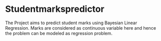 # Studentmarkspredictor

The Project aims to predict student marks using Bayesian Linear Regression. Marks are considered as continuous variable here and hence the problem can be modeled as regression problem.
